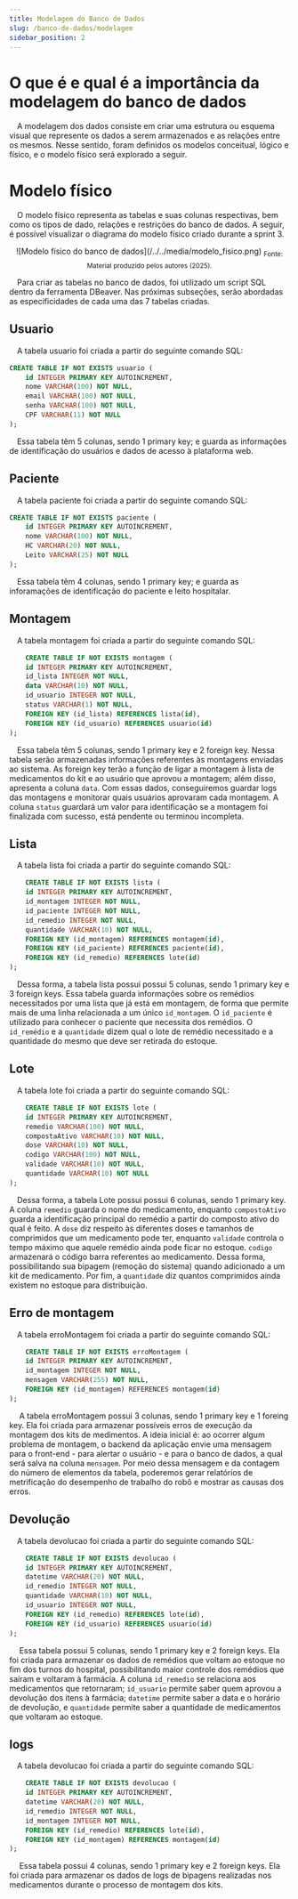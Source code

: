 ```yaml
---
title: Modelagem do Banco de Dados
slug: /banco-de-dados/modelagem
sidebar_position: 2
---
```


# O que é e qual é a importância da modelagem do banco de dados
&emsp;A modelagem dos dados consiste em criar uma estrutura ou esquema visual que represente os dados a serem armazenados e as relações entre os mesmos. Nesse sentido, foram definidos os modelos conceitual, lógico e físico, e o modelo físico será explorado a seguir. 

# Modelo físico

&emsp;O modelo físico representa as tabelas e suas colunas respectivas, bem como os tipos de dado, relações e restrições do banco de dados. A seguir, é possível visualizar o diagrama do modelo físico criado durante a sprint 3.

<div align="center">
![Modelo físico do banco de dados](/../../media/modelo_fisico.png)
<sub>Fonte: Material produzido pelos autores (2025).</sub>
</div>

&emsp;Para criar as tabelas no banco de dados, foi utilizado um script SQL dentro da ferramenta DBeaver. Nas próximas subseções, serão abordadas as especificidades de cada uma das 7 tabelas criadas.

## Usuario

&emsp;A tabela usuario foi criada a partir do seguinte comando SQL:

```sql
CREATE TABLE IF NOT EXISTS usuario (
    id INTEGER PRIMARY KEY AUTOINCREMENT,
    nome VARCHAR(100) NOT NULL,
    email VARCHAR(100) NOT NULL,
    senha VARCHAR(100) NOT NULL,
    CPF VARCHAR(11) NOT NULL
);
```

&emsp;Essa tabela têm 5 colunas, sendo 1 primary key; e guarda as informações de identificação do usuários e dados de acesso à plataforma web.

## Paciente

&emsp;A tabela paciente foi criada a partir do seguinte comando SQL:

```sql
CREATE TABLE IF NOT EXISTS paciente (
    id INTEGER PRIMARY KEY AUTOINCREMENT,
    nome VARCHAR(100) NOT NULL,
    HC VARCHAR(20) NOT NULL,
    Leito VARCHAR(25) NOT NULL
);
```
&emsp;Essa tabela têm 4 colunas, sendo 1 primary key; e guarda as inforamações de identificação do paciente e leito hospitalar.


## Montagem

&emsp;A tabela montagem foi criada a partir do seguinte comando SQL:


```sql
    CREATE TABLE IF NOT EXISTS montagem (
    id INTEGER PRIMARY KEY AUTOINCREMENT,
    id_lista INTEGER NOT NULL,
    data VARCHAR(10) NOT NULL,
    id_usuario INTEGER NOT NULL,
    status VARCHAR(1) NOT NULL,
    FOREIGN KEY (id_lista) REFERENCES lista(id),
    FOREIGN KEY (id_usuario) REFERENCES usuario(id)
);
```
&emsp;Essa tabela têm 5 colunas, sendo 1 primary key e 2 foreign key. Nessa tabela serão armazenadas informações referentes às montagens enviadas ao sistema. As foreign key terão a função de ligar a montagem à lista de medicamentos do kit e ao usuário que aprovou a montagem; além disso, apresenta a coluna `data`. Com essas dados, conseguiremos guardar logs das montagens e monitorar quais usuários aprovaram cada montagem. A coluna `status` guardará um valor para identificação se a montagem foi finalizada com sucesso, está pendente ou terminou incompleta.


## Lista

&emsp;A tabela lista foi criada a partir do seguinte comando SQL:

```sql
    CREATE TABLE IF NOT EXISTS lista (
    id INTEGER PRIMARY KEY AUTOINCREMENT,
    id_montagem INTEGER NOT NULL,
    id_paciente INTEGER NOT NULL,
    id_remedio INTEGER NOT NULL,
    quantidade VARCHAR(10) NOT NULL,
    FOREIGN KEY (id_montagem) REFERENCES montagem(id),
    FOREIGN KEY (id_paciente) REFERENCES paciente(id),
    FOREIGN KEY (id_remedio) REFERENCES lote(id)
);
```

&emsp;Dessa forma, a tabela lista possui possui 5 colunas, sendo 1 primary key e 3 foreign keys. Essa tabela guarda informações sobre os remédios necessitados por uma lista que já está em montagem, de forma que permite mais de uma linha relacionada a um único `id_montagem`. O `id_paciente` é utilizado para conhecer o paciente que necessita dos remédios. O `id_remédio` e a `quantidade` dizem qual o lote de remédio necessitado e a quantidade do mesmo que deve ser retirada do estoque.

## Lote

&emsp;A tabela lote foi criada a partir do seguinte comando SQL:

```sql
    CREATE TABLE IF NOT EXISTS lote (
    id INTEGER PRIMARY KEY AUTOINCREMENT,
    remedio VARCHAR(100) NOT NULL,
    compostaAtivo VARCHAR(10) NOT NULL,
    dose VARCHAR(10) NOT NULL,
    codigo VARCHAR(100) NOT NULL,
    validade VARCHAR(10) NOT NULL,
    quantidade VARCHAR(10) NOT NULL
);
```

&emsp;Dessa forma, a tabela Lote possui possui 6 colunas, sendo 1 primary key. A coluna `remedio` guarda o nome do medicamento, enquanto `compostoAtivo` guarda a identificação principal do remédio a partir do composto ativo do qual é feito. A `dose` diz respeito às diferentes doses e tamanhos de comprimidos que um medicamento pode ter, enquanto `validade` controla o tempo máximo que aquele remédio ainda pode ficar no estoque. `codigo` armazenará o código barra referentes ao medicamento. Dessa forma, possibilitando sua bipagem (remoção do sistema) quando adicionado a um kit de medicamento. Por fim, a `quantidade` diz quantos comprimidos ainda existem no estoque para distribuição.

## Erro de montagem

&emsp;A tabela erroMontagem foi criada a partir do seguinte comando SQL:

```sql
    CREATE TABLE IF NOT EXISTS erroMontagem (
    id INTEGER PRIMARY KEY AUTOINCREMENT,
    id_montagem INTEGER NOT NULL,
    mensagem VARCHAR(255) NOT NULL,
    FOREIGN KEY (id_montagem) REFERENCES montagem(id)
);
```
&emsp; A tabela erroMontagem possui 3 colunas, sendo 1 primary key e 1 foreing key. Ela foi criada para armazenar possíveis erros de execução da montagem dos kits de medimentos. A ideia inicial é: ao ocorrer algum problema de montagem, o backend da aplicação envie uma mensagem para o front-end - para alertar o usuário - e para o banco de dados, a qual será salva na coluna `mensagem`. Por meio dessa mensagem e da contagem do número de elementos da tabela, poderemos gerar relatórios de metrificação do desempenho de trabalho do robô e mostrar as causas dos erros.

## Devolução

&emsp;A tabela devolucao foi criada a partir do seguinte comando SQL:

```sql
    CREATE TABLE IF NOT EXISTS devolucao (
    id INTEGER PRIMARY KEY AUTOINCREMENT,
    datetime VARCHAR(20) NOT NULL,
    id_remedio INTEGER NOT NULL,
    quantidade VARCHAR(10) NOT NULL,
    id_usuario INTEGER NOT NULL,
    FOREIGN KEY (id_remedio) REFERENCES lote(id),
    FOREIGN KEY (id_usuario) REFERENCES usuario(id)
);
``` 

&emsp; Essa tabela possui 5 colunas, sendo 1 primary key e 2 foreign keys. Ela foi criada para armazenar os dados de remédios que voltam ao estoque no fim dos turnos do hospital, possibilitando maior controle dos remédios que saíram e voltaram à farmácia. A coluna `id_remedio` se relaciona aos medicamentos que retornaram; `id_usuario` permite saber quem aprovou a devolução dos itens à farmácia; `datetime` permite saber a data e o horário de devolução, e `quantidade` permite saber a quantidade de medicamentos que voltaram ao estoque.

## logs

&emsp;A tabela devolucao foi criada a partir do seguinte comando SQL:

```sql
    CREATE TABLE IF NOT EXISTS devolucao (
    id INTEGER PRIMARY KEY AUTOINCREMENT,
    datetime VARCHAR(20) NOT NULL,
    id_remedio INTEGER NOT NULL,
    id_montagem INTEGER NOT NULL,
    FOREIGN KEY (id_remedio) REFERENCES lote(id),
    FOREIGN KEY (id_montagem) REFERENCES montagem(id)
);
``` 

&emsp; Essa tabela possui 4 colunas, sendo 1 primary key e 2 foreign keys. Ela foi criada para armazenar os dados de logs de bipagens realizadas nos medicamentos durante o processo de montagem dos kits.